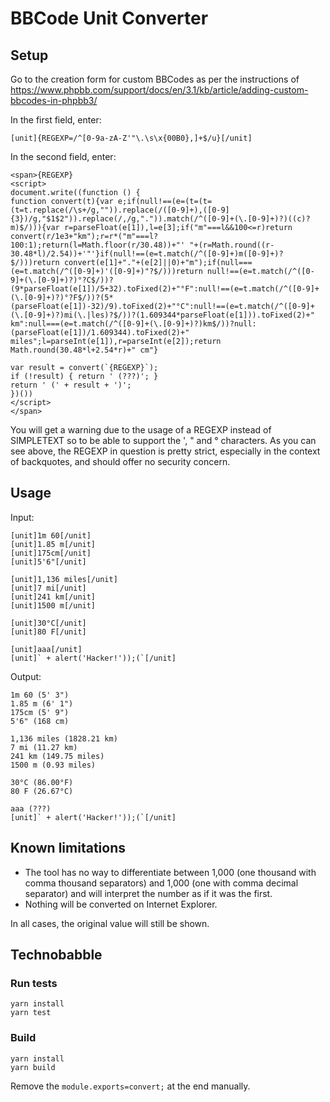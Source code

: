 # BBCode Unit Converter

## Setup

Go to the creation form for custom BBCodes as per the instructions of https://www.phpbb.com/support/docs/en/3.1/kb/article/adding-custom-bbcodes-in-phpbb3/

In the first field, enter:

```
[unit]{REGEXP=/^[0-9a-zA-Z'"\.\s\x{00B0},]+$/u}[/unit]
```

In the second field, enter:

```
<span>{REGEXP}
<script>
document.write((function () {
function convert(t){var e;if(null!==(e=(t=(t=(t=t.replace(/\s+/g,"")).replace(/([0-9]+),([0-9]{3})/g,"$1$2")).replace(/,/g,".")).match(/^([0-9]+(\.[0-9]+)?)((c)?m)$/))){var r=parseFloat(e[1]),l=e[3];if("m"===l&&100<=r)return convert(r/1e3+"km");r=r*("m"===l?100:1);return(l=Math.floor(r/30.48))+"' "+(r=Math.round((r-30.48*l)/2.54))+'"'}if(null!==(e=t.match(/^([0-9]+)m([0-9]+)?$/)))return convert(e[1]+"."+(e[2]||0)+"m");if(null===(e=t.match(/^([0-9]+)'([0-9]+)"?$/)))return null!==(e=t.match(/^([0-9]+(\.[0-9]+)?)°?C$/))?(9*parseFloat(e[1])/5+32).toFixed(2)+"°F":null!==(e=t.match(/^([0-9]+(\.[0-9]+)?)°?F$/))?(5*(parseFloat(e[1])-32)/9).toFixed(2)+"°C":null!==(e=t.match(/^([0-9]+(\.[0-9]+)?)mi(\.|les)?$/))?(1.609344*parseFloat(e[1])).toFixed(2)+" km":null===(e=t.match(/^([0-9]+(\.[0-9]+)?)km$/))?null:(parseFloat(e[1])/1.609344).toFixed(2)+" miles";l=parseInt(e[1]),r=parseInt(e[2]);return Math.round(30.48*l+2.54*r)+" cm"}

var result = convert(`{REGEXP}`);
if (!result) { return ' (???)'; }
return ' (' + result + ')';
})())
</script>
</span>
```

You will get a warning due to the usage of a REGEXP instead of SIMPLETEXT so to be able to support the ', " and ° characters. As you can see above, the REGEXP in question is pretty strict, especially in the context of backquotes, and should offer no security concern.

## Usage

Input:

```
[unit]1m 60[/unit]
[unit]1.85 m[/unit]
[unit]175cm[/unit]
[unit]5'6"[/unit]

[unit]1,136 miles[/unit]
[unit]7 mi[/unit]
[unit]241 km[/unit]
[unit]1500 m[/unit]

[unit]30°C[/unit]
[unit]80 F[/unit]

[unit]aaa[/unit]
[unit]` + alert('Hacker!'));(`[/unit]
```

Output:

```
1m 60 (5' 3")
1.85 m (6' 1")
175cm (5' 9")
5'6" (168 cm)

1,136 miles (1828.21 km)
7 mi (11.27 km)
241 km (149.75 miles)
1500 m (0.93 miles)

30°C (86.00°F)
80 F (26.67°C)

aaa (???)
[unit]` + alert('Hacker!'));(`[/unit]
```

## Known limitations

- The tool has no way to differentiate between 1,000 (one thousand with comma thousand separators) and 1,000 (one with comma decimal separator) and will interpret the number as if it was the first.
- Nothing will be converted on Internet Explorer.

In all cases, the original value will still be shown.

## Technobabble

### Run tests

```
yarn install
yarn test
```

### Build

```
yarn install
yarn build
```

Remove the `module.exports=convert;` at the end manually.
